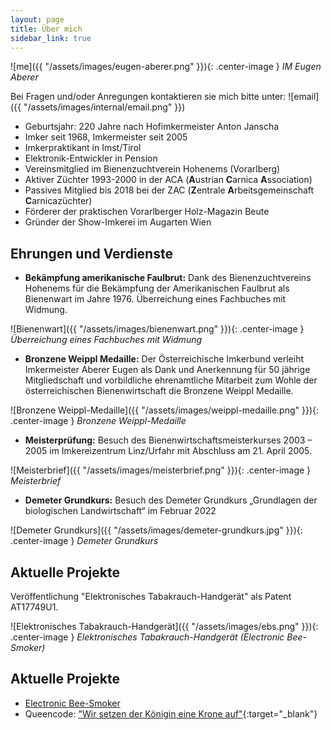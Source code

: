```yaml
---
layout: page
title: Über mich
sidebar_link: true
---
```


![me]({{ "/assets/images/eugen-aberer.png" }}){: .center-image }
*IM Eugen Aberer*

Bei Fragen und/oder Anregungen kontaktieren sie mich bitte unter:
![email]({{ "/assets/images/internal/email.png" }})

- Geburtsjahr: 220 Jahre nach Hofimkermeister Anton Janscha
- Imker seit 1968, Imkermeister seit 2005
- Imkerpraktikant in Imst/Tirol
- Elektronik-Entwickler in Pension
- Vereinsmitglied im Bienenzuchtverein Hohenems (Vorarlberg)
- Aktiver Züchter 1993-2000 in der ACA (**A**ustrian **C**arnica **A**ssociation)
- Passives Mitglied bis 2018 bei der ZAC (**Z**entrale **A**rbeitsgemeinschaft **C**arnicazüchter)
- Förderer der praktischen Vorarlberger Holz-Magazin Beute
- Gründer der Show-Imkerei im Augarten Wien

## Ehrungen und Verdienste
- **Bekämpfung amerikanische Faulbrut:** Dank des Bienenzuchtvereins Hohenems für die Bekämpfung der Amerikanischen Faulbrut als Bienenwart im Jahre 1976. Überreichung eines Fachbuches mit Widmung.

![Bienenwart]({{ "/assets/images/bienenwart.png" }}){: .center-image }
*Überreichung eines Fachbuches mit Widmung*

- **Bronzene Weippl Medaille:** Der Österreichische Imkerbund verleiht Imkermeister Aberer Eugen als Dank und Anerkennung für 50 jährige Mitgliedschaft und vorbildliche ehrenamtliche Mitarbeit zum Wohle der österreichischen Bienenwirtschaft die Bronzene Weippl Medaille.

![Bronzene Weippl-Medaille]({{ "/assets/images/weippl-medaille.png" }}){: .center-image }
*Bronzene Weippl-Medaille*

- **Meisterprüfung:** Besuch des Bienenwirtschaftsmeisterkurses 2003 – 2005 im Imkereizentrum Linz/Urfahr mit Abschluss am 21. April 2005.

![Meisterbrief]({{ "/assets/images/meisterbrief.png" }}){: .center-image }
*Meisterbrief*

- **Demeter Grundkurs:** Besuch des Demeter Grundkurs „Grundlagen der biologischen Landwirtschaft“ im Februar 2022

![Demeter Grundkurs]({{ "/assets/images/demeter-grundkurs.jpg" }}){: .center-image }
*Demeter Grundkurs*

## Aktuelle Projekte
Veröffentlichung "Elektronisches Tabakrauch-Handgerät" als Patent AT17749U1.

![Elektronisches Tabakrauch-Handgerät]({{ "/assets/images/ebs.png" }}){: .center-image }
*Elektronisches Tabakrauch-Handgerät (Electronic Bee-Smoker)*

## Aktuelle Projekte

- [Electronic Bee-Smoker](/projekte/2022/04/20/bee-smoker.html)
- Queencode:
["Wir setzen der Königin eine Krone auf"](https://www.bienenzucht.info/queen-code-wir-setzen-der-konigin-eine-krone-auf/){:target="_blank"}